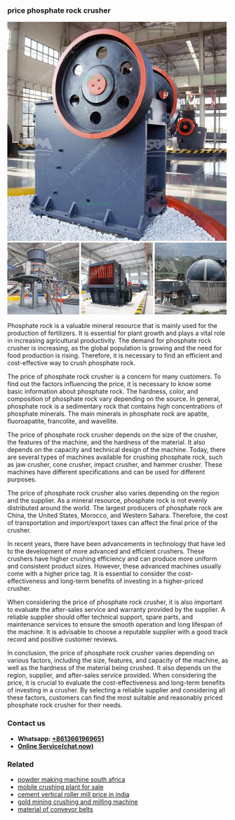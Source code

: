 <h3>price phosphate rock crusher</h3><img src='1702950322.jpg' alt=''><p>Phosphate rock is a valuable mineral resource that is mainly used for the production of fertilizers. It is essential for plant growth and plays a vital role in increasing agricultural productivity. The demand for phosphate rock crusher is increasing, as the global population is growing and the need for food production is rising. Therefore, it is necessary to find an efficient and cost-effective way to crush phosphate rock.</p><p>The price of phosphate rock crusher is a concern for many customers. To find out the factors influencing the price, it is necessary to know some basic information about phosphate rock. The hardness, color, and composition of phosphate rock vary depending on the source. In general, phosphate rock is a sedimentary rock that contains high concentrations of phosphate minerals. The main minerals in phosphate rock are apatite, fluoroapatite, francolite, and wavellite.</p><p>The price of phosphate rock crusher depends on the size of the crusher, the features of the machine, and the hardness of the material. It also depends on the capacity and technical design of the machine. Today, there are several types of machines available for crushing phosphate rock, such as jaw crusher, cone crusher, impact crusher, and hammer crusher. These machines have different specifications and can be used for different purposes.</p><p>The price of phosphate rock crusher also varies depending on the region and the supplier. As a mineral resource, phosphate rock is not evenly distributed around the world. The largest producers of phosphate rock are China, the United States, Morocco, and Western Sahara. Therefore, the cost of transportation and import/export taxes can affect the final price of the crusher.</p><p>In recent years, there have been advancements in technology that have led to the development of more advanced and efficient crushers. These crushers have higher crushing efficiency and can produce more uniform and consistent product sizes. However, these advanced machines usually come with a higher price tag. It is essential to consider the cost-effectiveness and long-term benefits of investing in a higher-priced crusher.</p><p>When considering the price of phosphate rock crusher, it is also important to evaluate the after-sales service and warranty provided by the supplier. A reliable supplier should offer technical support, spare parts, and maintenance services to ensure the smooth operation and long lifespan of the machine. It is advisable to choose a reputable supplier with a good track record and positive customer reviews.</p><p>In conclusion, the price of phosphate rock crusher varies depending on various factors, including the size, features, and capacity of the machine, as well as the hardness of the material being crushed. It also depends on the region, supplier, and after-sales service provided. When considering the price, it is crucial to evaluate the cost-effectiveness and long-term benefits of investing in a crusher. By selecting a reliable supplier and considering all these factors, customers can find the most suitable and reasonably priced phosphate rock crusher for their needs.</p><h3>Contact us</h3><ul><li><strong>Whatsapp:&nbsp;<a href="https://wa.me/8613661969651">+8613661969651</a></strong></li><li><a href="https://swt.shibang-china.com/?git&amp;zhl&amp;price phosphate rock crusher"><strong>Online Service(chat now)</strong></a></li></ul><h3>Related</h3><ul><li><a href='powder making machine south africa.md'>powder making machine south africa</a></li><li><a href='mobile crushing plant for sale.md'>mobile crushing plant for sale</a></li><li><a href='cement vertical roller mill price in india.md'>cement vertical roller mill price in india</a></li><li><a href='gold mining crushing and milling machine.md'>gold mining crushing and milling machine</a></li><li><a href='material of conveyor belts.md'>material of conveyor belts</a></li></ul>